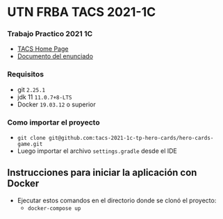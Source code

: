 # UTN FRBA TACS 2021-1C
###  Trabajo Practico 2021 1C
* [TACS Home Page](https://www.tacs-utn.com.ar/)
* [Documento del enunciado](https://docs.google.com/document/d/e/2PACX-1vSDeXS8A44GMMKxL47FTspYC6_4BXiWP2_lwo2Oiy4P7oRXORfseOdQ9F3K8vZ_xyHNPf6euMP1wEIV/pub)

### Requisitos
* git `2.25.1`
* jdk 11 `11.0.7+8-LTS`
* Docker `19.03.12` o superior

### Como importar el proyecto
* `git clone git@github.com:tacs-2021-1c-tp-hero-cards/hero-cards-game.git`
* Luego importar el archivo `settings.gradle` desde el IDE

## Instrucciones para iniciar la aplicación con Docker
* Ejecutar estos comandos en el directorio donde se clonó el proyecto:
  - `docker-compose up`